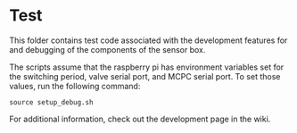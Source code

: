 # Test
This folder contains test code associated with the development features for and
debugging of the components of the sensor box. 

The scripts assume that the raspberry pi has environment variables set for the
switching period, valve serial port, and MCPC serial port. To set those values,
run the following command:
```
source setup_debug.sh
```
For additional information, check out the development page in the wiki.
